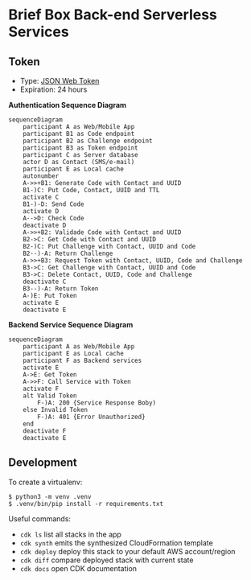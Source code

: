 # Brief Box Back-end Serverless Services


## Token

- Type: [JSON Web Token](https://jwt.io)
- Expiration: 24 hours

**Authentication Sequence Diagram**

```mermaid
sequenceDiagram
    participant A as Web/Mobile App
    participant B1 as Code endpoint
    participant B2 as Challenge endpoint
    participant B3 as Token endpoint
    participant C as Server database
    actor D as Contact (SMS/e-mail)
    participant E as Local cache
    autonumber
    A->>+B1: Generate Code with Contact and UUID
    B1-)C: Put Code, Contact, UUID and TTL
    activate C
    B1-)-D: Send Code
    activate D
    A-->D: Check Code
    deactivate D
    A->>+B2: Validade Code with Contact and UUID
    B2->C: Get Code with Contact and UUID
    B2-)C: Put Challenge with Contact, UUID and Code
    B2--)-A: Return Challenge
    A->>+B3: Request Token with Contact, UUID, Code and Challenge
    B3->C: Get Challenge with Contact, UUID and Code
    B3->C: Delete Contact, UUID, Code and Challenge
    deactivate C
    B3--)-A: Return Token
    A-)E: Put Token
    activate E
    deactivate E
```

**Backend Service Sequence Diagram**

```mermaid
sequenceDiagram
    participant A as Web/Mobile App
    participant E as Local cache
    participant F as Backend services
    activate E
    A->E: Get Token
    A->>F: Call Service with Token
    activate F
    alt Valid Token
        F-)A: 200 {Service Response Boby)
    else Invalid Token
        F-)A: 401 {Error Unauthorized}
    end
    deactivate F
    deactivate E
```

## Development

To create a virtualenv:

```
$ python3 -m venv .venv
$ .venv/bin/pip install -r requirements.txt
```

Useful commands:

 * `cdk ls`          list all stacks in the app
 * `cdk synth`       emits the synthesized CloudFormation template
 * `cdk deploy`      deploy this stack to your default AWS account/region
 * `cdk diff`        compare deployed stack with current state
 * `cdk docs`        open CDK documentation
